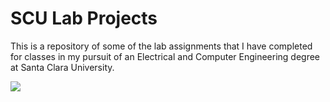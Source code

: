 # SCU Lab Projects
This is a repository of some of the lab assignments that I have completed for classes in my pursuit of an Electrical and Computer Engineering degree at Santa Clara University. 

<img src="Integrated Circuit.gif" />
